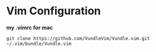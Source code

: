 # Vim Configuration
**my .vimrc for mac**

```git clone https://github.com/VundleVim/Vundle.vim.git ~/.vim/bundle/Vundle.vim```


